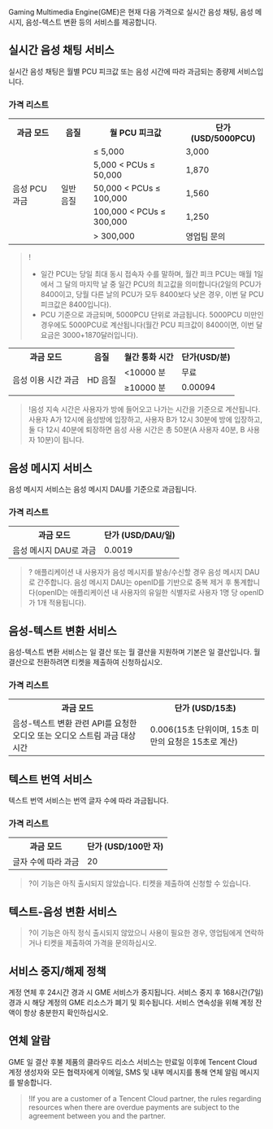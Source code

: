 ﻿Gaming Multimedia Engine(GME)은 현재 다음 가격으로 실시간 음성 채팅, 음성 메시지, 음성-텍스트 변환 등의 서비스를 제공합니다.


## 실시간 음성 채팅 서비스
실시간 음성 채팅은 월별 PCU 피크값 또는 음성 시간에 따라 과금되는 종량제 서비스입니다.

### 가격 리스트

<table>
   <tr>
      <th>과금 모드</th>
      <th>음질</th>
      <th>월 PCU 피크값</th>
      <th>단가(USD/5000PCU)</th>
   </tr>
   <tr>
      <td  rowspan="5">음성 PCU 과금</td>
      <td  rowspan="5">일반 음질</td>
      <td> ≤ 5,000</td>
      <td>3,000</td>
   </tr>
   <tr>
      <td>5,000 < PCUs ≤ 50,000</td>
      <td>1,870</td>
   </tr>
   <tr>
      <td>50,000 < PCUs ≤ 100,000</td>
      <td>1,560</td>
   </tr>
   <tr>
      <td>100,000 < PCUs ≤ 300,000</td>
      <td>1,250</td>
   </tr>
   <tr>
      <td> > 300,000</td>
      <td>영업팀 문의</td>
   </tr>
</table>
 

>!
>- 일간 PCU는 당일 최대 동시 접속자 수를 말하며, 월간 피크 PCU는 매월 1일에서 그 달의 마지막 날 중 일간 PCU의 최고값을 의미합니다(2일의 PCU가 8400이고, 당월 다른 날의 PCU가 모두 8400보다 낮은 경우, 이번 달 PCU 피크값은 8400입니다).
>- PCU 기준으로 과금되며, 5000PCU 단위로 과금됩니다. 5000PCU 미만인 경우에도 5000PCU로 계산됩니다(월간 PCU 피크값이 8400이면, 이번 달 요금은 3000+1870달러입니다).

<table>
   <tr>
      <th>과금 모드</th>
      <th>음질</th>
      <th>월간 통화 시간</th>
      <th>단가(USD/분)</th>
   </tr>
   <tr>
      <td  rowspan="5">음성 이용 시간 과금</td>
      <td  rowspan="5">HD 음질</td>
      <td><10000 분</td>
      <td>무료 </td>
   </tr>
   <tr>
      <td>≥10000 분</td>
      <td>0.00094 </td>
   </tr>

</table>

>!음성 지속 시간은 사용자가 방에 들어오고 나가는 시간을 기준으로 계산됩니다. 사용자 A가 12시에 음성방에 입장하고, 사용자 B가 12시 30분에 방에 입장하고, 둘 다 12시 40분에 퇴장하면 음성 사용 시간은 총 50분(A 사용자 40분, B 사용자 10분)이 됩니다.

## 음성 메시지 서비스
음성 메시지 서비스는 음성 메시지 DAU를 기준으로 과금됩니다.

### 가격 리스트

<table>
   <tr>
      <th>과금 모드</th>
      <th>단가 (USD/DAU/일)</th>
   </tr>
   <tr>
      <td>음성 메시지 DAU로 과금</td>
      <td>0.0019 </td>
   </tr>
   </tr>
</table>


>? 애플리케이션 내 사용자가 음성 메시지를 발송/수신할 경우 음성 메시지 DAU로 간주합니다. 음성 메시지 DAU는 openID를 기반으로 중복 제거 후 통계합니다(openID는 애플리케이션 내 사용자의 유일한 식별자로 사용자 1명 당 openID가 1개 적용됩니다).



## 음성-텍스트 변환 서비스

음성-텍스트 변환 서비스는 일 결산 또는 월 결산을 지원하며 기본은 일 결산입니다. 월 결산으로 전환하려면 티켓을 제출하여 신청하십시오.

### 가격 리스트
<table>
   <tr>
      <th>과금 모드</th>
      <th>단가 (USD/15초)</th>
   </tr>
   <tr>
      <td  rowspan="1">음성-텍스트 변환 관련 API를 요청한 오디오 또는 오디오 스트림 과금 대상 시간</td>
      <td> 0.006(15초 단위이며, 15초 미만의 요청은 15초로 계산) </td>
   </tr>
   </tr>
</table>




## 텍스트 번역 서비스
텍스트 번역 서비스는 번역 글자 수에 따라 과금됩니다.

### 가격 리스트
<table>
   <tr>
      <th>과금 모드</th>
      <th>단가 (USD/100만 자)</th>
   </tr>
   <tr>
      <td  rowspan="1">글자 수에 따라 과금</td>
      <td> 20 </td>
   </tr>
   </tr>
</table>


>?이 기능은 아직 출시되지 않았습니다. 티켓을 제출하여 신청할 수 있습니다.


## 텍스트-음성 변환 서비스


>?이 기능은 아직 정식 출시되지 않았으니 사용이 필요한 경우, 영업팀에게 연락하거나 티켓을 제출하여 가격을 문의하십시오.


## 서비스 중지/해제 정책
계정 연체 후 24시간 경과 시 GME 서비스가 중지됩니다. 서비스 중지 후 168시간(7일) 경과 시 해당 계정의 GME 리소스가 폐기 및 회수됩니다. 서비스 연속성을 위해 계정 잔액이 항상 충분한지 확인하십시오.

## 연체 알람
GME 일 결산 후불 제품의 클라우드 리소스 서비스는 만료일 이후에 Tencent Cloud 계정 생성자와 모든 협력자에게 이메일, SMS 및 내부 메시지를 통해 연체 알림 메시지를 발송합니다.

>!If you are a customer of a Tencent Cloud partner, the rules regarding resources when there are overdue payments are subject to the agreement between you and the partner.
